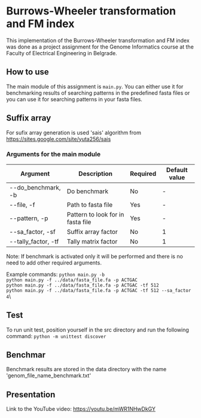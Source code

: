 # Burrows-Wheeler transformation and FM index

This implementation of the Burrows-Wheeler transformation and FM index was done as a project assignment for the Genome Informatics course at the Faculty of Electrical Engineering in Belgrade.

## How to use 

The main module of this assignment is ```main.py```.
You can either use it for benchmarking results of searching patterns in the predefined fasta files or you can use it for searching patterns in your fasta files.

## Suffix array

For sufix array generation is used 'sais' algorithm from https://sites.google.com/site/yuta256/sais

### Arguments for the main module

|     Argument       |              Description                | Required | Default value |
|--------------------|-----------------------------------------|----------|---------------|
|--do_benchmark, -b  |   Do benchmark                          |    No    |     -         |
|--file, -f          |   Path to fasta file                    |    Yes   |     -         |
|--pattern, -p       |   Pattern to look for in fasta file     |    Yes   |     -         |
|--sa_factor, -sf    |   Suffix array factor                   |    No    |     1         |
|--tally_factor, -tf |   Tally matrix factor                   |    No    |     1         |

Note: If benchmark is activated only it will be performed and there is no need to add other required arguments.

Example commands:
```python main.py -b```\
```python main.py -f ../data/fasta_file.fa -p ACTGAC ```\
```python main.py -f ../data/fasta_file.fa -p ACTGAC -tf 512```\
```python main.py -f ../data/fasta_file.fa -p ACTGAC -tf 512 --sa_factor 4```\

## Test

To run unit test, position yourself in the src directory and run the following command: ```python -m unittest discover```

## Benchmar

Benchmark results are stored in the data directory with the name 'genom_file_name_benchmark.txt'

## Presentation

Link to the YouTube video: https://youtu.be/mWR1NHwDkGY
